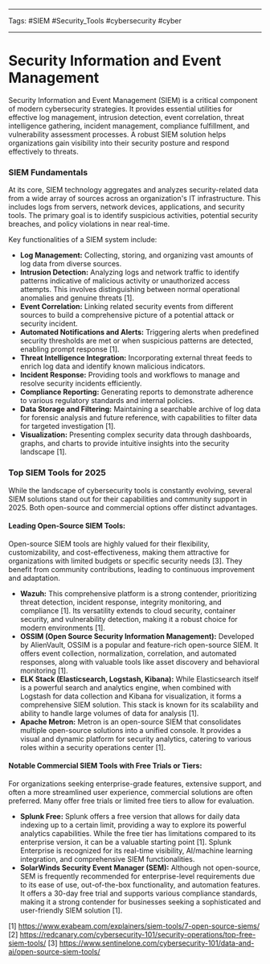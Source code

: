 ***
Tags: #SIEM #Security_Tools #cybersecurity #cyber
***
# Security Information and Event Management
Security Information and Event Management (SIEM) is a critical component of modern cybersecurity strategies. It provides essential utilities for effective log management, intrusion detection, event correlation, threat intelligence gathering, incident management, compliance fulfillment, and vulnerability assessment processes. A robust SIEM solution helps organizations gain visibility into their security posture and respond effectively to threats.

### SIEM Fundamentals

At its core, SIEM technology aggregates and analyzes security-related data from a wide array of sources across an organization's IT infrastructure. This includes logs from servers, network devices, applications, and security tools. The primary goal is to identify suspicious activities, potential security breaches, and policy violations in near real-time.

Key functionalities of a SIEM system include:

*   **Log Management:** Collecting, storing, and organizing vast amounts of log data from diverse sources.
*   **Intrusion Detection:** Analyzing logs and network traffic to identify patterns indicative of malicious activity or unauthorized access attempts. This involves distinguishing between normal operational anomalies and genuine threats [1].
*   **Event Correlation:** Linking related security events from different sources to build a comprehensive picture of a potential attack or security incident.
*   **Automated Notifications and Alerts:** Triggering alerts when predefined security thresholds are met or when suspicious patterns are detected, enabling prompt response [1].
*   **Threat Intelligence Integration:** Incorporating external threat feeds to enrich log data and identify known malicious indicators.
*   **Incident Response:** Providing tools and workflows to manage and resolve security incidents efficiently.
*   **Compliance Reporting:** Generating reports to demonstrate adherence to various regulatory standards and internal policies.
*   **Data Storage and Filtering:** Maintaining a searchable archive of log data for forensic analysis and future reference, with capabilities to filter data for targeted investigation [1].
*   **Visualization:** Presenting complex security data through dashboards, graphs, and charts to provide intuitive insights into the security landscape [1].

### Top SIEM Tools for 2025

While the landscape of cybersecurity tools is constantly evolving, several SIEM solutions stand out for their capabilities and community support in 2025. Both open-source and commercial options offer distinct advantages.

#### Leading Open-Source SIEM Tools:

Open-source SIEM tools are highly valued for their flexibility, customizability, and cost-effectiveness, making them attractive for organizations with limited budgets or specific security needs [3]. They benefit from community contributions, leading to continuous improvement and adaptation.

*   **Wazuh:** This comprehensive platform is a strong contender, prioritizing threat detection, incident response, integrity monitoring, and compliance [1]. Its versatility extends to cloud security, container security, and vulnerability detection, making it a robust choice for modern environments [1].
*   **OSSIM (Open Source Security Information Management):** Developed by AlienVault, OSSIM is a popular and feature-rich open-source SIEM. It offers event collection, normalization, correlation, and automated responses, along with valuable tools like asset discovery and behavioral monitoring [1].
*   **ELK Stack (Elasticsearch, Logstash, Kibana):** While Elasticsearch itself is a powerful search and analytics engine, when combined with Logstash for data collection and Kibana for visualization, it forms a comprehensive SIEM solution. This stack is known for its scalability and ability to handle large volumes of data for analysis [1].
*   **Apache Metron:** Metron is an open-source SIEM that consolidates multiple open-source solutions into a unified console. It provides a visual and dynamic platform for security analytics, catering to various roles within a security operations center [1].

#### Notable Commercial SIEM Tools with Free Trials or Tiers:

For organizations seeking enterprise-grade features, extensive support, and often a more streamlined user experience, commercial solutions are often preferred. Many offer free trials or limited free tiers to allow for evaluation.

*   **Splunk Free:** Splunk offers a free version that allows for daily data indexing up to a certain limit, providing a way to explore its powerful analytics capabilities. While the free tier has limitations compared to its enterprise version, it can be a valuable starting point [1]. Splunk Enterprise is recognized for its real-time visibility, AI/machine learning integration, and comprehensive SIEM functionalities.
*   **SolarWinds Security Event Manager (SEM):** Although not open-source, SEM is frequently recommended for enterprise-level requirements due to its ease of use, out-of-the-box functionality, and automation features. It offers a 30-day free trial and supports various compliance standards, making it a strong contender for businesses seeking a sophisticated and user-friendly SIEM solution [1].




  
[1] https://www.exabeam.com/explainers/siem-tools/7-open-source-siems/
[2] https://redcanary.com/cybersecurity-101/security-operations/top-free-siem-tools/
[3] https://www.sentinelone.com/cybersecurity-101/data-and-ai/open-source-siem-tools/